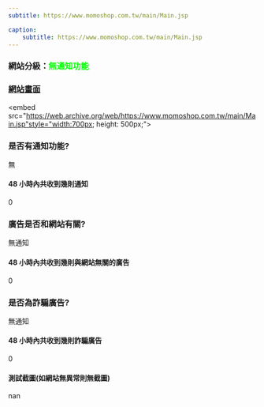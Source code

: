 ```yaml
---
subtitle: https://www.momoshop.com.tw/main/Main.jsp

caption:
	subtitle: https://www.momoshop.com.tw/main/Main.jsp
---
```


<h3>網站分級：<font color="#00FF00">無通知功能</font></h3>

### [網站畫面](https://www.momoshop.com.tw/main/Main.jsp)
<embed src="https://web.archive.org/web/https://www.momoshop.com.tw/main/Main.jsp"style="width:700px; height: 500px;">

### 是否有通知功能?
無

#### 48 小時內共收到幾則通知
0

### 廣告是否和網站有關?
無通知

#### 48 小時內共收到幾則與網站無關的廣告
0

### 是否為詐騙廣告?
無通知

#### 48 小時內共收到幾則詐騙廣告
0

#### 測試截圖(如網站無異常則無截圖)
nan

